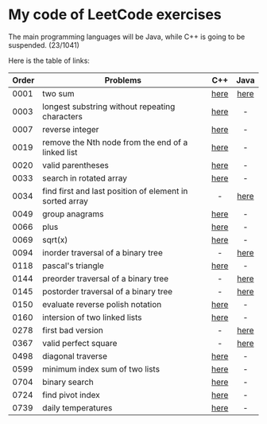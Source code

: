 # My code of LeetCode exercises

The main programming languages will be Java, while C++ is going to be suspended. (23/1041)

Here is the table of links:

| Order | Problems                                                                  | C++ | Java |
| ----- | --------------------------------------------------------------------------|:---:|:----:|
| 0001  | two sum                                                                   | [here](./C\&C++/0001_two_sum.cpp) | [here](./Java/0001_two_sum.java) |
| 0003  | longest substring without repeating characters                            | [here](./C\&C++/0003_longest_substring_without_repeating_characters.cpp) | - |
| 0007  | reverse integer                                                           | [here](./C\&C++/0007_reverse_integer.cpp) | - |
| 0019	| remove the Nth node from the end of a linked list                         | [here](./C\&C++/0019_remove_nth_node_from_end_of_ll.cpp)| - |
| 0020	| valid parentheses                                                         | [here](./C\&C++/0020_valid_parentheses.cpp)| - |
| 0033  | search in rotated array                                                   | [here](./C\&C++/0033_search_in_rotated_array.cpp) | - |
| 0034  | find first and last position of element in sorted array                   | - | [here](./Java/0034_find_first_and_last_position_of_element_in_sorted_array.java) |
| 0049  | group anagrams                                                            | [here](./C\&C++/0049_group_anagrams.cpp) | - |
| 0066  | plus                                                                      | [here](./C\&C++/0066_plus_one.cpp) | - |
| 0069  | sqrt(x)                                                                   | [here](./C\&C++/0069_sqrt_of_x.cpp) | - |
| 0094  | inorder traversal of a binary tree                                        | - | [here](./Java/0094_binary_tree_inorder_traversal.java) |
| 0118  | pascal's triangle                                                         | [here](./C\&C++/0118_pascals_triangle.cpp) | - |
| 0144  | preorder traversal of a binary tree                                       | - | [here](./Java/0144_binary_tree_preorder_traversal.java) |
| 0145  | postorder traversal of a binary tree                                      | - | [here](./Java/0145_binary_tree_postorder_traversal.java) |
| 0150  | evaluate reverse polish notation                                          | [here](./C\&C++/0150_evaluate_reverse_polish_notation.cpp) | - |
| 0160  | intersion of two linked lists	                                            | [here](./C\&C++/0160_intersection_of_two_linked_lists.cpp) | - |
| 0278  | first bad version                                                         | - | [here](./Java/0278_first_bad_version.java) |
| 0367  | valid perfect square                                                      | - | [here](./Java/0367_valid_perfect_square.java) |
| 0498  | diagonal traverse                                                         | [here](./C\&C++/0498_diagonal_traverse.cpp) | - |
| 0599  | minimum index sum of two lists                                            | [here](./C\&C++/0599_minimum_index_sum_of_two_lists.cpp) | - |
| 0704  | binary search                                                             | [here](./C\&C++/0704_binary_search.cpp) | - |
| 0724  | find pivot index                                                          | [here](./C\&C++/0724_find_pivot_index.cpp) | - |
| 0739  | daily temperatures                                                        | [here](./C\&C++/0739_daily_temperatures.cpp) | - |

